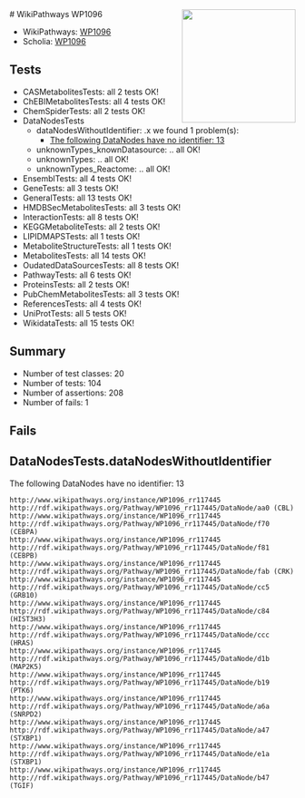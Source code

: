 <img style="float: right; width: 200px" src="https://upload.wikimedia.org/wikipedia/commons/thumb/8/83/Wplogo_with_text_500.png/640px-Wplogo_with_text_500.png" />
# WikiPathways WP1096

* WikiPathways: [WP1096](https://wikipathways.org/pathways/WP1096)
* Scholia: [WP1096](https://scholia.toolforge.org/wikipathways/WP1096)
## Tests
* CASMetabolitesTests: all 2 tests OK!
* ChEBIMetabolitesTests: all 4 tests OK!
* ChemSpiderTests: all 2 tests OK!
* DataNodesTests
    * dataNodesWithoutIdentifier: .x we found 1 problem(s):
        * [The following DataNodes have no identifier: 13](#8792c493)
    * unknownTypes_knownDatasource: .. all OK!
    * unknownTypes: .. all OK!
    * unknownTypes_Reactome: .. all OK!
* EnsemblTests: all 4 tests OK!
* GeneTests: all 3 tests OK!
* GeneralTests: all 13 tests OK!
* HMDBSecMetabolitesTests: all 3 tests OK!
* InteractionTests: all 8 tests OK!
* KEGGMetaboliteTests: all 2 tests OK!
* LIPIDMAPSTests: all 1 tests OK!
* MetaboliteStructureTests: all 1 tests OK!
* MetabolitesTests: all 14 tests OK!
* OudatedDataSourcesTests: all 8 tests OK!
* PathwayTests: all 6 tests OK!
* ProteinsTests: all 2 tests OK!
* PubChemMetabolitesTests: all 3 tests OK!
* ReferencesTests: all 4 tests OK!
* UniProtTests: all 5 tests OK!
* WikidataTests: all 15 tests OK!


## Summary

* Number of test classes: 20
* Number of tests: 104
* Number of assertions: 208
* Number of fails: 1

## Fails

<a name="8792c493" />

## DataNodesTests.dataNodesWithoutIdentifier

The following DataNodes have no identifier: 13
```
http://www.wikipathways.org/instance/WP1096_rr117445 http://rdf.wikipathways.org/Pathway/WP1096_rr117445/DataNode/aa0 (CBL)
http://www.wikipathways.org/instance/WP1096_rr117445 http://rdf.wikipathways.org/Pathway/WP1096_rr117445/DataNode/f70 (CEBPA)
http://www.wikipathways.org/instance/WP1096_rr117445 http://rdf.wikipathways.org/Pathway/WP1096_rr117445/DataNode/f81 (CEBPB)
http://www.wikipathways.org/instance/WP1096_rr117445 http://rdf.wikipathways.org/Pathway/WP1096_rr117445/DataNode/fab (CRK)
http://www.wikipathways.org/instance/WP1096_rr117445 http://rdf.wikipathways.org/Pathway/WP1096_rr117445/DataNode/cc5 (GRB10)
http://www.wikipathways.org/instance/WP1096_rr117445 http://rdf.wikipathways.org/Pathway/WP1096_rr117445/DataNode/c84 (HIST3H3)
http://www.wikipathways.org/instance/WP1096_rr117445 http://rdf.wikipathways.org/Pathway/WP1096_rr117445/DataNode/ccc (HRAS)
http://www.wikipathways.org/instance/WP1096_rr117445 http://rdf.wikipathways.org/Pathway/WP1096_rr117445/DataNode/d1b (MAP2K5)
http://www.wikipathways.org/instance/WP1096_rr117445 http://rdf.wikipathways.org/Pathway/WP1096_rr117445/DataNode/b19 (PTK6)
http://www.wikipathways.org/instance/WP1096_rr117445 http://rdf.wikipathways.org/Pathway/WP1096_rr117445/DataNode/a6a (SNRPD2)
http://www.wikipathways.org/instance/WP1096_rr117445 http://rdf.wikipathways.org/Pathway/WP1096_rr117445/DataNode/a47 (STXBP1)
http://www.wikipathways.org/instance/WP1096_rr117445 http://rdf.wikipathways.org/Pathway/WP1096_rr117445/DataNode/e1a (STXBP1)
http://www.wikipathways.org/instance/WP1096_rr117445 http://rdf.wikipathways.org/Pathway/WP1096_rr117445/DataNode/b47 (TGIF)
```

